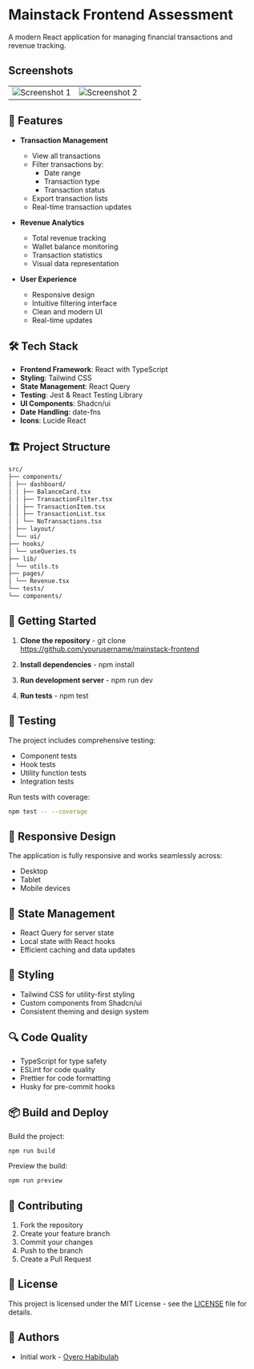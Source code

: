 # Mainstack Frontend Assessment

A modern React application for managing financial transactions and revenue tracking.

## Screenshots

|                                                   |                                                   |
| :-----------------------------------------------: | :-----------------------------------------------: |
| ![Screenshot 1](https://i.imgur.com/IzXJA07.jpeg) | ![Screenshot 2](https://i.imgur.com/RZ7J23u.jpeg) |

## 🚀 Features

- **Transaction Management**

  - View all transactions
  - Filter transactions by:
    - Date range
    - Transaction type
    - Transaction status
  - Export transaction lists
  - Real-time transaction updates

- **Revenue Analytics**

  - Total revenue tracking
  - Wallet balance monitoring
  - Transaction statistics
  - Visual data representation

- **User Experience**
  - Responsive design
  - Intuitive filtering interface
  - Clean and modern UI
  - Real-time updates

## 🛠 Tech Stack

- **Frontend Framework**: React with TypeScript
- **Styling**: Tailwind CSS
- **State Management**: React Query
- **Testing**: Jest & React Testing Library
- **UI Components**: Shadcn/ui
- **Date Handling**: date-fns
- **Icons**: Lucide React

## 🏗 Project Structure

```markdown
src/
├── components/
│ ├── dashboard/
│ │ ├── BalanceCard.tsx
│ │ ├── TransactionFilter.tsx
│ │ ├── TransactionItem.tsx
│ │ ├── TransactionList.tsx
│ │ └── NoTransactions.tsx
│ ├── layout/
│ └── ui/
├── hooks/
│ └── useQueries.ts
├── lib/
│ └── utils.ts
├── pages/
│ └── Revenue.tsx
└── tests/
└── components/
```

## 🚦 Getting Started

1. **Clone the repository** - git clone <https://github.com/yourusername/mainstack-frontend>

2. **Install dependencies** - npm install

3. **Run development server** - npm run dev

4. **Run tests** - npm test

## 🧪 Testing

The project includes comprehensive testing:

- Component tests
- Hook tests
- Utility function tests
- Integration tests

Run tests with coverage:

```bash
npm test -- --coverage
```

## 📱 Responsive Design

The application is fully responsive and works seamlessly across:

- Desktop
- Tablet
- Mobile devices

## 🔄 State Management

- React Query for server state
- Local state with React hooks
- Efficient caching and data updates

## 🎨 Styling

- Tailwind CSS for utility-first styling
- Custom components from Shadcn/ui
- Consistent theming and design system

## 🔍 Code Quality

- TypeScript for type safety
- ESLint for code quality
- Prettier for code formatting
- Husky for pre-commit hooks

## 📦 Build and Deploy

Build the project:

```bash
npm run build
```

Preview the build:

```bash
npm run preview
```

## 🤝 Contributing

1. Fork the repository
2. Create your feature branch
3. Commit your changes
4. Push to the branch
5. Create a Pull Request

## 📄 License

This project is licensed under the MIT License - see the [LICENSE](LICENSE) file for details.

## 👥 Authors

- Initial work - [Oyero Habibulah](https://github.com/oyerohabib/)

